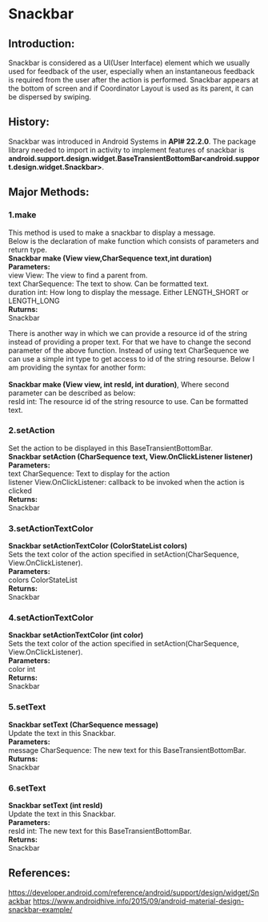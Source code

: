 # Snackbar
## Introduction:
Snackbar is considered as a UI(User Interface) element which we usually used for feedback of the user, especially when an instantaneous feedback is required from the user after the action is performed. Snackbar appears at the bottom of screen and if Coordinator Layout is used as its parent, it can be dispersed by swiping.

## History:
Snackbar was introduced in Android Systems in **API# 22.2.0**. The package library needed to import in activity to implement features of snackbar is **android.support.design.widget.BaseTransientBottomBar<android.support.design.widget.Snackbar>**.

## Major Methods:
### 1.make
This method is used to make a snackbar to display a message.<br>
Below is the declaration of make function which consists of parameters and return type.<br>
**Snackbar make (View view,CharSequence text,int duration)**<br>
**Parameters:**<br>
view	View: The view to find a parent from.<br>
text	CharSequence: The text to show. Can be formatted text.<br>
duration	int: How long to display the message. Either LENGTH_SHORT or LENGTH_LONG<br>
**Ruturns:**<br>
Snackbar<br>

There is another way in which we can provide a resource id of the string instead of providing a proper text. For that we have to change the second parameter of the above function.
Instead of using text CharSequence we can use a simple int type to get access to id of the string resourse. Below I am providing the syntax for another form:<br><br>
**Snackbar make (View view, int resId, int duration)**, Where second parameter can be described as below:<br>
resId	int: The resource id of the string resource to use. Can be formatted text.

### 2.setAction
Set the action to be displayed in this BaseTransientBottomBar.<br>
**Snackbar setAction (CharSequence text, View.OnClickListener listener)**<br>
**Parameters:**<br>
text	CharSequence: Text to display for the action<br>
listener	View.OnClickListener: callback to be invoked when the action is clicked<br>
**Returns:**<br>
Snackbar<br>

### 3.setActionTextColor
**Snackbar setActionTextColor (ColorStateList colors)**<br>
Sets the text color of the action specified in setAction(CharSequence, View.OnClickListener).<br>
**Parameters:**<br>
colors	ColorStateList<br>
**Returns:**<br>
Snackbar<br>

### 4.setActionTextColor
**Snackbar setActionTextColor (int color)**<br>
Sets the text color of the action specified in setAction(CharSequence, View.OnClickListener).<br>
**Parameters:**<br>
color	int<br>
**Returns:**<br>
Snackbar<br>

### 5.setText
**Snackbar setText (CharSequence message)**<br>
Update the text in this Snackbar.<br>
**Parameters:**<br>
message	CharSequence: The new text for this BaseTransientBottomBar.<br>
**Ruturns:**<br>
Snackbar<br>

### 6.setText
**Snackbar setText (int resId)**<br>
Update the text in this Snackbar.<br>
**Parameters:**<br>
resId	int: The new text for this BaseTransientBottomBar.<br>
**Returns:**<br>
Snackbar<br>

## References:
https://developer.android.com/reference/android/support/design/widget/Snackbar
https://www.androidhive.info/2015/09/android-material-design-snackbar-example/






       


